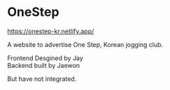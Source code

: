 # OneStep

https://onestep-kr.netlify.app/

A website to advertise One Step, Korean jogging club.

Frontend Desgined by Jay <br/>
Backend built by Jaewon <br/>

But have not integrated.
